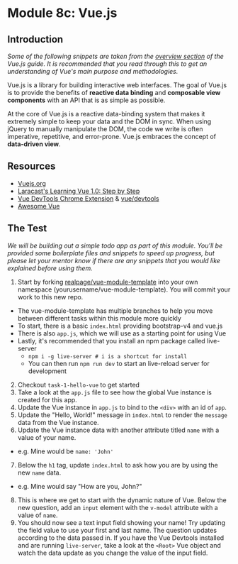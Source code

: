 # Module 8c: Vue.js
## Introduction
_Some of the following snippets are taken from the
[overview section](https://vuejs.org/guide/overview.html) of the Vue.js guide. It
is recommended that you read through this to get an understanding of Vue's main
purpose and methodologies._

Vue.js is a library for building interactive web interfaces. The goal of Vue.js
is to provide the benefits of **reactive data binding** and **composable view
components** with an API that is as simple as possible.

At the core of Vue.js is a reactive data-binding system that makes it extremely
simple to keep your data and the DOM in sync. When using jQuery to manually
manipulate the DOM, the code we write is often imperative, repetitive, and
error-prone. Vue.js embraces the concept of **data-driven view**.

## Resources
- [Vuejs.org](https://vuejs.org)
- [Laracast's Learning Vue 1.0: Step by Step](https://laracasts.com/series/learning-vue-step-by-step)
- [Vue DevTools Chrome Extension](https://chrome.google.com/webstore/detail/vuejs-devtools/nhdogjmejiglipccpnnnanhbledajbpd) & [vue/devtools](https://github.com/vuejs/vue-devtools)
- [Awesome Vue](https://github.com/vuejs/awesome-vue)

## The Test
_We will be building out a simple todo app as part of this module. You'll be
provided some boilerplate files and snippets to speed up progress, but please let
your mentor know if there are any snippets that you would like explained before
using them._

1. Start by forking [realpage/vue-module-template](https://github.com/realpage/vue-module-template) into your own namespace (yourusername/vue-module-template). You will commit your work to this new repo.
  - The vue-module-template has multiple branches to help you move between different tasks within this module more quickly
  - To start, there is a basic `index.html` providing bootstrap-v4 and vue.js
  - There is also `app.js`, which we will use as a starting point for using Vue
  - Lastly, it's recommended that you install an npm package called live-server
     - `npm i -g live-server # i is a shortcut for install`
     - You can then run `npm run dev` to start an live-reload server for development
2. Checkout `task-1-hello-vue` to get started
3. Take a look at the `app.js` file to see how the global Vue instance is created for this app.
4. Update the Vue instance in `app.js` to bind to the `<div>` with an id of `app`.
5. Update the "Hello, World!" message in `index.html` to render the `message` data from the Vue instance.
6. Update the Vue instance data with another attribute titled `name` with a value of your name.
  - e.g. Mine would be `name: 'John'`
7. Below the `h1` tag, update `index.html` to ask how you are by using the new `name` data.
  - e.g. Mine would say "How are you, John?"
8. This is where we get to start with the dynamic nature of Vue. Below the new question, add an `input` element with the `v-model` attribute with a value of `name`.
9. You should now see a text input field showing your name! Try updating the field value to use your first and last name. The question updates according to the data passed in. If you have the Vue Devtools installed and are running `live-server`, take a look at the `<Root>` Vue object and watch the data update as you change the value of the input field.

